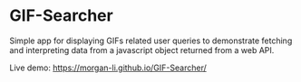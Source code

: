 # GIF-Searcher
Simple app for displaying GIFs related user queries to demonstrate fetching and interpreting data from a javascript object returned from a web API.

Live demo: https://morgan-li.github.io/GIF-Searcher/